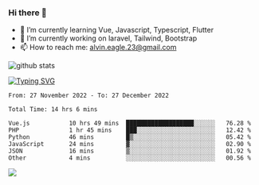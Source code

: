 ### Hi there 👋
- 🌱 I’m currently learning Vue, Javascript, Typescript, Flutter
- 🔭 I’m currently working on laravel, Tailwind, Bootstrap
- 📫 How to reach me: alvin.eagle.23@gmail.com



![github stats](https://github-readme-stats.vercel.app/api?username=alvnfaiz&show_icons=true)


[![Typing SVG](http://readme-typing-svg.herokuapp.com?font=Montserrat&color=%2336BCF7&duration=4000&center=true&lines=Alvin+Faiz;Fullstack+Developer;PHP%2C+Java%2C+Javascript%2C+Python;Laravel%2C+Vue%202%2C+Tailwind%2C+Bootstrap)](https://git.io/typing-svg)

<!--[![Alvnfaiz wakatime stats](https://github-readme-stats.vercel.app/api/wakatime?username=alvnfaiz&layout=compact&theme=dracula)](https://github.com/anuraghazra/github-readme-stats)

<!--START_SECTION:waka-->

```text
From: 27 November 2022 - To: 27 December 2022

Total Time: 14 hrs 6 mins

Vue.js           10 hrs 49 mins  ███████████████████░░░░░░   76.28 %
PHP              1 hr 45 mins    ███░░░░░░░░░░░░░░░░░░░░░░   12.42 %
Python           46 mins         █▒░░░░░░░░░░░░░░░░░░░░░░░   05.42 %
JavaScript       24 mins         ▓░░░░░░░░░░░░░░░░░░░░░░░░   02.90 %
JSON             16 mins         ▒░░░░░░░░░░░░░░░░░░░░░░░░   01.92 %
Other            4 mins          ░░░░░░░░░░░░░░░░░░░░░░░░░   00.56 %
```

<!--END_SECTION:waka-->

  <!-- Change the `github-readme-stats.anuraghazra1.vercel.app` to `github-readme-stats.vercel.app`  -->
  <img align="center" src="https://github-readme-stats.anuraghazra1.vercel.app/api/top-langs/?username=alvnfaiz&layout=compact" />
<!--
**alvnfaiz/alvnfaiz** is a ✨ _special_ ✨ repository because its `README.md` (this file) appears on your GitHub profile.

Here are some ideas to get you started:

- 🔭 I’m currently working on ...
- 🌱 I’m currently learning ...
- 👯 I’m looking to collaborate on ...
- 🤔 I’m looking for help with ...
- 💬 Ask me about ...
- 📫 How to reach me: ...
- 😄 Pronouns: ...
- ⚡ Fun fact: ...
-->

